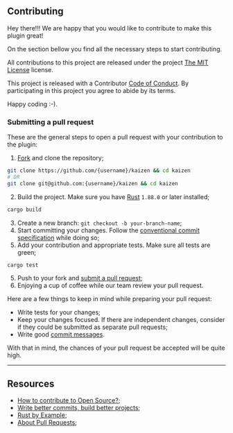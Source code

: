 ## Contributing

Hey there!!! We are happy that you would like to contribute to make this plugin great!

On the section bellow you find all the necessary steps to start contributing.

All contributions to this project are released under the project [The MIT License](https://opensource.org/license/mit) license.

This project is released with a Contributor [Code of Conduct](CODE_OF_CONDUCT.md). By participating in this project you agree to abide by its terms.

Happy coding :-).

### Submitting a pull request

These are the general steps to open a pull request with your contribution to the plugin:

1. [Fork](https://github.com/josimar-silva/kaizen/fork) and clone the repository;

```sh
git clone https://github.com/{username}/kaizen && cd kaizen
# OR
git clone git@github.com:{username}/kaizen && cd kaizen
```

2. Build the project. Make sure you have [Rust](https://www.rust-lang.org/) `1.88.0` or later installed;

```sh
cargo build
```

3. Create a new branch: `git checkout -b your-branch-name`;
4. Start committing your changes. Follow the [conventional commit specification](https://www.conventionalcommits.org/) while doing so;
4. Add your contribution and appropriate tests. Make sure all tests are green;

```sh
cargo test
```

5. Push to your fork and [submit a pull request](https://github.com/josimar-silva/kaizen/compare);
6. Enjoying a cup of coffee while our team review your pull request.

Here are a few things to keep in mind while preparing your pull request:

- Write tests for your changes; 
- Keep your changes focused. If there are independent changes, consider if they could be submitted as separate pull requests;
- Write good [commit messages](https://github.blog/2022-06-30-write-better-commits-build-better-projects/).

With that in mind, the chances of your pull request be accepted will be quite high.

-------
## Resources
- [How to contribute to Open Source?](https://opensource.guide/how-to-contribute/);
- [Write better commits, build better projects](https://github.blog/2022-06-30-write-better-commits-build-better-projects/);
- [Rust by Example](https://doc.rust-lang.org/rust-by-example/meta/doc.html);
- [About Pull Requests](https://docs.github.com/en/pull-requests/collaborating-with-pull-requests/proposing-changes-to-your-work-with-pull-requests/about-pull-requests);
